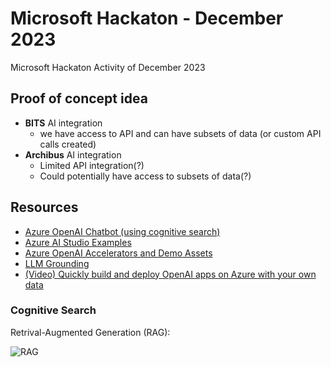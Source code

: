 # Microsoft Hackaton - December 2023
Microsoft Hackaton Activity of December 2023

## Proof of concept idea

* **BITS** AI integration
  * we have access to API and can have subsets of data (or custom API calls created)
* **Archibus** AI integration
  * Limited API integration(?)
  * Could potentially have access to subsets of data(?)

## Resources

* [Azure OpenAI Chatbot (using cognitive search)](https://github.com/Azure-Samples/azure-search-openai-demo/tree/main)
* [Azure AI Studio Examples](https://github.com/azure-samples/azureai-samples)
* [Azure OpenAI Accelerators and Demo Assets](https://github.com/Azure/ai-solution-accelerators-list/tree/main/OpenAIDemos)
* [LLM Grounding](https://techcommunity.microsoft.com/t5/fasttrack-for-azure/grounding-llms/ba-p/3843857#:~:text=What%20is%20Grounding%3F,relevance%20of%20the%20generated%20output)
* [(Video) Quickly build and deploy OpenAI apps on Azure with your own data](https://www.youtube.com/watch?v=j8i-OM5kwiY)

### Cognitive Search

Retrival-Augmented Generation (RAG):

![RAG](https://techcommunity.microsoft.com/t5/image/serverpage/image-id/478543iAEDA4F056963C391/image-size/large?v=v2&px=999)